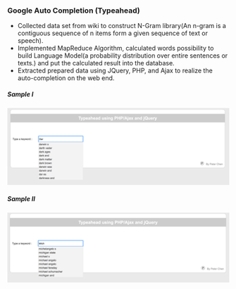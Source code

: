 ### Google Auto Completion (Typeahead)

*   Collected data set from wiki to construct N-Gram library(An n-gram is a contiguous sequence of n items form a given sequence of text or speech).
*   Implemented MapReduce Algorithm, calculated words possibility to build
Language Model(a probability distribution over entire sentences or texts.) and put the calculated result into the database.
*   Extracted prepared data using JQuery, PHP, and Ajax to realize the
auto-completion on the web end.

##### Sample I

![Sample 1](https://github.com/chendddong/NGram/blob/master/TH%20I.png?raw=true)

##### Sample II

![Sample 2](https://github.com/chendddong/NGram/blob/master/TH%20II.png?raw=true)
